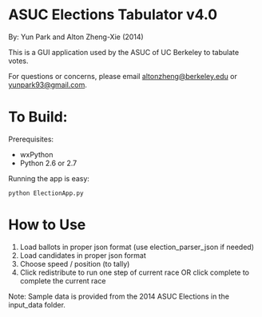 # ASUC Elections Tabulator v4.0
By: Yun Park and Alton Zheng-Xie (2014)

This is a GUI application used by the ASUC of UC Berkeley to tabulate votes.

For questions or concerns, please email altonzheng@berkeley.edu or yunpark93@gmail.com.

# To Build:
Prerequisites:

* wxPython
* Python 2.6 or 2.7

Running the app is easy:

`
python ElectionApp.py
`

# How to Use
1.	Load ballots in proper json format (use election_parser_json if needed)
2.	Load candidates in proper json format
3.	Choose speed / position (to tally)
4. 	Click redistribute to run one step of current race OR click complete to complete the current race

Note:
Sample data is provided from the 2014 ASUC Elections in the input_data folder.
